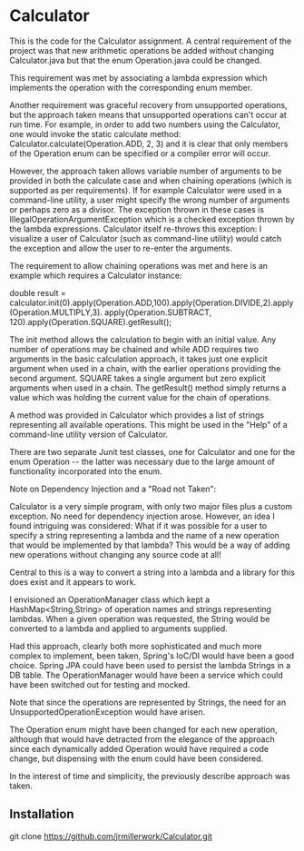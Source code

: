 # Calculator 

This is the code for the Calculator assignment. A central requirement of
the project was that new arithmetic operations be added without changing
Calculator.java but that the enum Operation.java could be changed.

This requirement was met by associating a lambda expression which implements
the operation with the corresponding enum member.

Another requirement was graceful recovery from unsupported operations, but the
approach taken means that unsupported operations can't occur at run time.
For example, in order to add two numbers using the Calculator, one would
invoke the static calculate method: Calculator.calculate(Operation.ADD, 2, 3)
and it is clear that only members of the Operation enum can be specified or
a compiler error will occur.

However, the approach taken allows variable number of arguments to be provided in both
the calculate case and when chaining operations (which is supported as per requirements).
If for example Calculator were used in a command-line utility, a user might specify the
wrong number of arguments or perhaps zero as a divisor. The exception thrown in these
cases is IllegalOperationArgumentException which is a checked exception thrown by
the lambda expressions. Calculator itself re-throws this exception: I visualize
a user of Calculator (such as command-line utility) would catch the exception and
allow the user to re-enter the arguments.

The requirement to allow chaining operations was met and here is an example which requires a Calculator instance:

double result = calculator.init(0).apply(Operation.ADD,100).apply(Operation.DIVIDE,2).apply(Operation.MULTIPLY,3).
    	apply(Operation.SUBTRACT, 120).apply(Operation.SQUARE).getResult();
    	
The init method allows the calculation to begin with an initial value. Any number of operations may be chained
and while ADD requires two arguments in the basic calculation approach, it takes just one explicit argument
when used in a chain, with the earlier operations providing the second argument. SQUARE takes a single argument
but zero explicit arguments when used in a chain. The getResult() method simply returns a value which was
holding the current value for the chain of operations.

A method was provided in Calculator which provides a list of strings representing all available operations. This
might be used in the "Help" of a command-line utility version of Calculator.

There are two separate Junit test classes, one for Calculator and one for the enum Operation -- the latter was
necessary due to the large amount of functionality incorporated into the enum.

Note on Dependency Injection and a "Road not Taken":

Calculator is a very simple program, with only two major files plus a custom exception. No need for dependency
injection arose. However, an idea I found intriguing was considered: What if it was possible for a user
to specify a string representing a lambda and the name of a new operation that would be implemented by that
lambda? This would be a way of adding new operations without changing any source code at all!

Central to this is a way to convert a string into a lambda and a library for this does exist and it appears to work.

I envisioned an OperationManager class which kept a HashMap<String,String> of operation names and strings
representing lambdas. When a given operation was requested, the String would be converted to a lambda and
applied to arguments supplied.

Had this approach, clearly both more sophisticated and much more complex to implement, been taken, Spring's IoC/DI would have been a good choice. Spring JPA could have been used to persist the lambda Strings in a DB table. The 
OperationManager would have been a service which could have been switched out for testing and mocked.

Note that since the operations are represented by Strings, the need for an UnsupportedOperationException would
have arisen.

The Operation enum might have been changed for each new operation, although that would have detracted from the elegance of the approach since each dynamically added Operation would have required a code change, but dispensing
with the enum could have been considered.

In the interest of time and simplicity, the previously describe approach was taken.

## Installation

git clone https://github.com/jrmillerwork/Calculator.git
